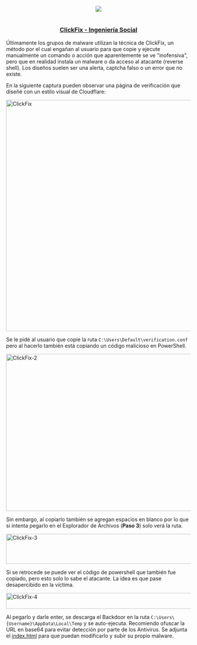 <p align="center">
  <a href="https://github.com/DenverCoder1/readme-typing-svg"><img src="https://readme-typing-svg.herokuapp.com?font=Fira+Code&pause=1000&color=F70000&width=300&lines=Ataque+de+ClickFix"></a>
</p>

<h1 align="center"></h1>

<h3 align="center"><ins>ClickFix - Ingeniería Social</ins></h3>

Últimamente los grupos de malware utilizan la técnica de ClickFix, un método por el cual engañan al usuario para que copie y ejecute manualmente un comando o acción que aparentemente se ve "inofensiva", pero que en realidad instala un malware o da acceso al atacante (reverse shell). Los diseños suelen ser una alerta, captcha falso o un error que no existe. 

En la siguiente captura pueden observar una página de verificación que diseñé con un estilo visual de Cloudflare:

<img width="1350" height="630" alt="ClickFix" src="https://github.com/user-attachments/assets/d14eb4ae-153d-4cbe-8add-4c7666bc12ca" />

Se le pidé al usuario que copie la ruta `C:\Users\Default\verification.conf` pero al hacerlo también está copiando un código malicioso en PowerShell.

<img width="1141" height="428" alt="ClickFix-2" src="https://github.com/user-attachments/assets/0949045e-cf1d-425f-973f-46b5647a1a8a" />

Sin embargo, al copiarlo también se agregan espacios en blanco por lo que si intenta pegarlo en el Explorador de Archivos (**Paso 3**) solo verá la ruta.

<img width="709" height="82" alt="ClickFix-3" src="https://github.com/user-attachments/assets/a3d734c4-1356-49fd-8fb5-2abe8aec175e" />

Si se retrocede se puede ver el código de powershell que también fue copiado, pero esto solo lo sabe el atacante. La idea es que pase desapercibido en la víctima.

<img width="686" height="43" alt="ClickFix-4" src="https://github.com/user-attachments/assets/767cdf88-10be-4138-960b-f9a2347afaf2" />

Al pegarlo y darle enter, se descarga el Backdoor en la ruta `C:\Users\{Username}\AppData\Local\Temp` y se auto-ejecuta. Recomiendo ofuscar la URL en base64 para evitar detección por parte de los Antivirus. Se adjunta el <a href="https://github.com/R3LI4NT/XilentDoor/blob/main/ClickFix/index.html">index.html</a> para que puedan modificarlo y subir su propio malware.



